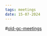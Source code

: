```yaml
---
tags: meetings
date: 15-07-2024
---
```

#[old-gc-meetings](/notes/general-circle/old-gc-meetings/old-gc-meetings.md) 
